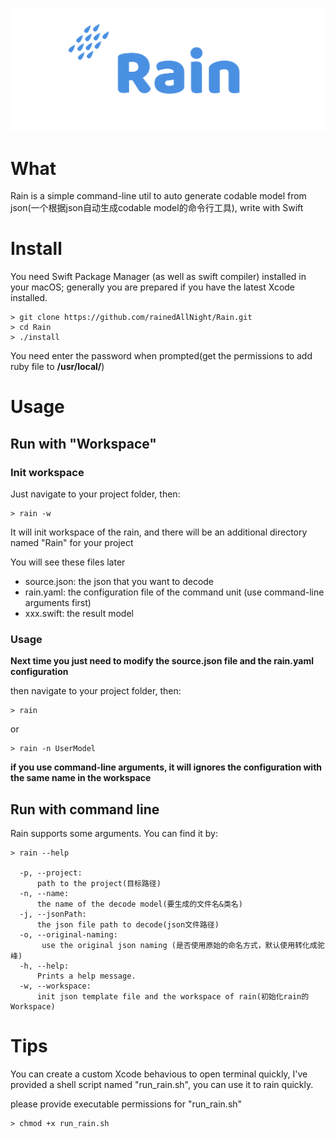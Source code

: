 ![](https://github.com/rainedAllNight/Rain/blob/master/rain%402x.png)

# What 

Rain is a simple command-line util to auto generate codable model  from json(一个根据json自动生成codable model的命令行工具), write with Swift

# Install
You need Swift Package Manager (as well as swift compiler) installed in your macOS; generally you are prepared if you have the latest Xcode installed.

```
> git clone https://github.com/rainedAllNight/Rain.git
> cd Rain
> ./install
```
You need  enter the password when prompted(get the permissions to add ruby file to **/usr/local/**)

# Usage

## Run with  "Workspace"

### Init workspace
Just navigate to your project folder, then:

```
> rain -w
```

It will init workspace of the rain, and there will be an additional directory named "Rain" for your project

You will see these files later

* source.json:  the json that you want to decode
* rain.yaml: the configuration file of the command unit (use command-line arguments first)
* xxx.swift: the  result model

### Usage

**Next time you just need to modify the source.json file and the rain.yaml configuration**

then navigate to your project folder, then: 

```
> rain
```
or 

```
> rain -n UserModel
```
**if you use command-line arguments, it will ignores the configuration with the same name in the workspace**

## Run with command line

Rain supports some arguments. You can find it by:

```
> rain --help

  -p, --project:
      path to the project(目标路径)
  -n, --name:
      the name of the decode model(要生成的文件名&类名)
  -j, --jsonPath:
      the json file path to decode(json文件路径)
  -o, --original-naming:
       use the original json naming (是否使用原始的命名方式，默认使用转化成驼峰)
  -h, --help:
      Prints a help message.
  -w, --workspace:
      init json template file and the workspace of rain(初始化rain的Workspace)

```

# Tips

You can create a custom Xcode behavious to open terminal quickly,  I've provided a shell script named "run_rain.sh",  you can use it to rain quickly.

please provide executable permissions for  "run_rain.sh" 

```
> chmod +x run_rain.sh
```





